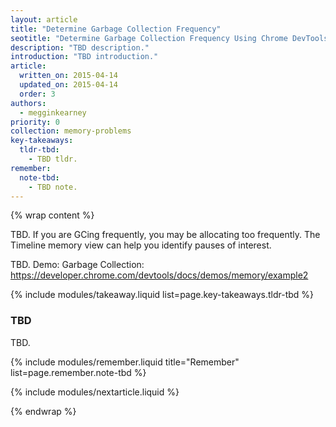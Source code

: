 ```yaml
---
layout: article
title: "Determine Garbage Collection Frequency"
seotitle: "Determine Garbage Collection Frequency Using Chrome DevTools Timeline Memory View"
description: "TBD description."
introduction: "TBD introduction."
article:
  written_on: 2015-04-14
  updated_on: 2015-04-14
  order: 3
authors:
  - megginkearney
priority: 0
collection: memory-problems
key-takeaways:
  tldr-tbd:
    - TBD tldr.
remember:
  note-tbd:
    - TBD note.
---
```

{% wrap content %}

TBD. If you are GCing frequently, you may be allocating too frequently. The Timeline memory view can help you identify pauses of interest.

TBD. Demo: Garbage Collection: https://developer.chrome.com/devtools/docs/demos/memory/example2

{% include modules/takeaway.liquid list=page.key-takeaways.tldr-tbd %}

### TBD

TBD.

{% include modules/remember.liquid title="Remember" list=page.remember.note-tbd %}

{% include modules/nextarticle.liquid %}

{% endwrap %}
